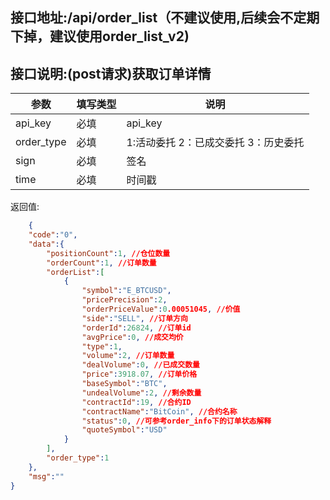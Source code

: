 ## 接口地址:/api/order_list（不建议使用,后续会不定期下掉，建议使用order_list_v2)

## 接口说明:(post请求)获取订单详情

| 参数       | 填写类型 | 说明                                 |
| ---------- | -------- | ------------------------------------ |
| api_key    | 必填     | api_key                              |
| order_type | 必填     | 1:活动委托 2：已成交委托 3：历史委托 |
| sign       | 必填     | 签名                                 |
| time       | 必填     | 时间戳                               |

返回值:
```json
	{
    "code":"0",
    "data":{
        "positionCount":1, //仓位数量
        "orderCount":1, //订单数量
        "orderList":[
            {
                "symbol":"E_BTCUSD",
                "pricePrecision":2,
                "orderPriceValue":0.00051045, //价值
                "side":"SELL", //订单方向
                "orderId":26824, //订单id
                "avgPrice":0, //成交均价
                "type":1,
                "volume":2, //订单数量
                "dealVolume":0, //已成交数量
                "price":3918.07, //订单价格
                "baseSymbol":"BTC",
                "undealVolume":2, //剩余数量
                "contractId":19, //合约ID
                "contractName":"BitCoin", //合约名称
                "status":0, //可参考order_info下的订单状态解释
                "quoteSymbol":"USD"
            }
        ],
        "order_type":1
    },
    "msg":""
}
```